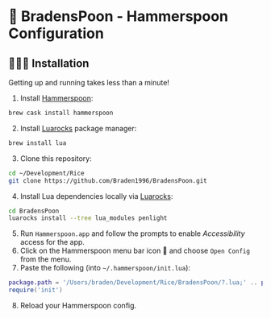 # 🧙‍ BradensPoon - Hammerspoon Configuration

## 👨🏼‍💻 Installation
Getting up and running takes less than a minute!

1. Install [Hammerspoon](http://www.hammerspoon.org/):
```sh
brew cask install hammerspoon
```
2. Install [Luarocks](https://luarocks.org/) package manager:
```sh
brew install lua
```
3. Clone this repository:
```sh
cd ~/Development/Rice
git clone https://github.com/Braden1996/BradensPoon.git
```
4. Install Lua dependencies locally via [Luarocks](https://luarocks.org/):
```sh
cd BradensPoon
luarocks install --tree lua_modules penlight
```
5. Run `Hammerspoon.app` and follow the prompts to enable _Accessibility_ access for the app.
6. Click on the Hammerspoon menu bar icon 🔨 and choose `Open Config` from the menu.
7. Paste the following (into `~/.hammerspoon/init.lua`):
```lua
package.path = '/Users/braden/Development/Rice/BradensPoon/?.lua;' .. package.path;
require('init')
```
8. Reload your Hammerspoon config.

